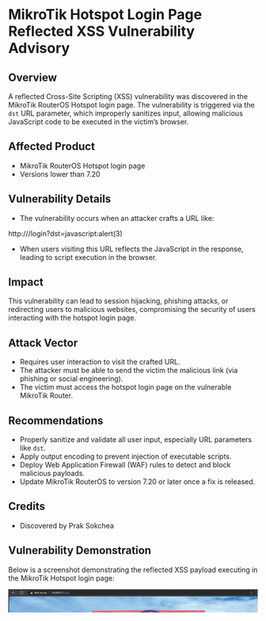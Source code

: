 # MikroTik Hotspot Login Page Reflected XSS Vulnerability Advisory

## Overview
A reflected Cross-Site Scripting (XSS) vulnerability was discovered in the MikroTik RouterOS Hotspot login page. The vulnerability is triggered via the `dst` URL parameter, which improperly sanitizes input, allowing malicious JavaScript code to be executed in the victim’s browser.

## Affected Product
- MikroTik RouterOS Hotspot login page  
- Versions lower than 7.20

## Vulnerability Details
- The vulnerability occurs when an attacker crafts a URL like:
  
http://<router-ip>/login?dst=javascript:alert(3)

- When users visiting this URL reflects the JavaScript in the response, leading to script execution in the browser.

## Impact
This vulnerability can lead to session hijacking, phishing attacks, or redirecting users to malicious websites, compromising the security of users interacting with the hotspot login page.

## Attack Vector
- Requires user interaction to visit the crafted URL.
- The attacker must be able to send the victim the malicious link (via phishing or social engineering).
- The victim must access the hotspot login page on the vulnerable MikroTik Router.

## Recommendations
- Properly sanitize and validate all user input, especially URL parameters like `dst`.
- Apply output encoding to prevent injection of executable scripts.
- Deploy Web Application Firewall (WAF) rules to detect and block malicious payloads.
- Update MikroTik RouterOS to version 7.20 or later once a fix is released.

## Credits
- Discovered by Prak Sokchea

## Vulnerability Demonstration

Below is a screenshot demonstrating the reflected XSS payload executing in the MikroTik Hotspot login page:

![XSS Payload](./POC%201.png)


